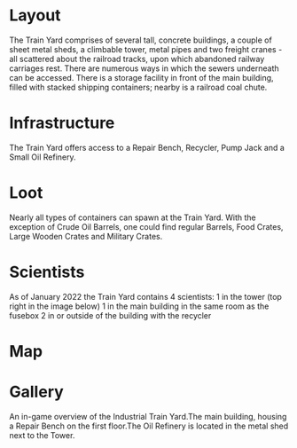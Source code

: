 # Layout

The Train Yard comprises of several tall, concrete buildings, a couple of sheet metal sheds, a climbable tower, metal pipes and two freight cranes - all scattered about the railroad tracks, upon which abandoned railway carriages rest. 
There are numerous ways in which the sewers underneath can be accessed.
There is a storage facility in front of the main building, filled with stacked shipping containers; nearby is a railroad coal chute.
# Infrastructure

The Train Yard offers access to a Repair Bench, Recycler, Pump Jack and a Small Oil Refinery.
# Loot

Nearly all types of containers can spawn at the Train Yard. With the exception of Crude Oil Barrels, one could find regular Barrels, Food Crates, Large Wooden Crates and Military Crates.
# Scientists

As of January 2022 the Train Yard contains 4 scientists:
1 in the tower (top right in the image below)
1 in the main building in the same room as the fusebox
2 in or outside of the building with the recycler
# Map


# Gallery

An in-game overview of the Industrial Train Yard.The main building, housing a Repair Bench on the first floor.The Oil Refinery is located in the metal shed next to the Tower.
